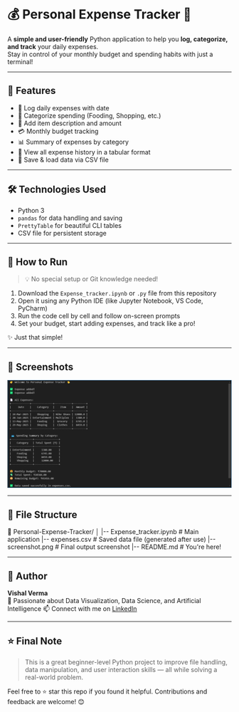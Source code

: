 # 💰 Personal Expense Tracker 🧾

A **simple and user-friendly** Python application to help you **log, categorize, and track** your daily expenses.  
Stay in control of your monthly budget and spending habits with just a terminal!

---

## 📌 Features

- 📅 Log daily expenses with date
- 📂 Categorize spending (Fooding, Shopping, etc.)
- 📝 Add item description and amount
- 💳 Monthly budget tracking
- 📊 Summary of expenses by category
- 📄 View all expense history in a tabular format
- 💾 Save & load data via CSV file

---

## 🛠️ Technologies Used

- Python 3
- `pandas` for data handling and saving
- `PrettyTable` for beautiful CLI tables
- CSV file for persistent storage

---

## 🚀 How to Run

> 💡 No special setup or Git knowledge needed!

1. Download the `Expense_tracker.ipynb` or `.py` file from this repository  
2. Open it using any Python IDE (like Jupyter Notebook, VS Code, PyCharm)
3. Run the code cell by cell and follow on-screen prompts
4. Set your budget, start adding expenses, and track like a pro!

✨ Just that simple!

---

## 📸 Screenshots

<img src = "https://github.com/vishal-verma-96/personal-expense-tracker/blob/main/Screenshot.png">

---

## 📂 File Structure
📁 Personal-Expense-Tracker/
│
|-- Expense_tracker.ipynb # Main application 
|-- expenses.csv # Saved data file (generated after use)
|-- screenshot.png # Final output screenshot
|-- README.md # You're here!

---

## 🙌 Author

**Vishal Verma**  
🔎 Passionate about Data Visualization, Data Science, and Artificial Intelligence
📫 Connect with me on [LinkedIn](https://www.linkedin.com/in/vishalds/)

---

## ⭐ Final Note

> This is a great beginner-level Python project to improve file handling, data manipulation, and user interaction skills — all while solving a real-world problem.

Feel free to ⭐ star this repo if you found it helpful. Contributions and feedback are welcome! 😊
